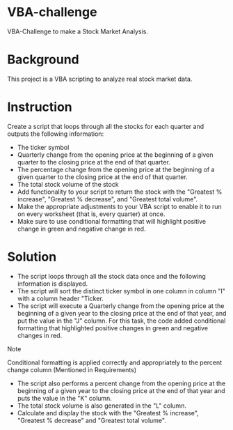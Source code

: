 # VBA-challenge
VBA-Challenge to make a Stock Market Analysis.

# Background
This project is a VBA scripting to analyze real stock market data.

# Instruction
Create a script that loops through all the stocks for each quarter and outputs the following information:

+ The ticker symbol
+ Quarterly change from the opening price at the beginning of a given quarter to the closing price at the end of that quarter.
+ The percentage change from the opening price at the beginning of a given quarter to the closing price at the end of that quarter.
+ The total stock volume of the stock
+ Add functionality to your script to return the stock with the "Greatest % increase", "Greatest % decrease", and "Greatest total volume".
+ Make the appropriate adjustments to your VBA script to enable it to run on every worksheet (that is, every quarter) at once.
+ Make sure to use conditional formatting that will highlight positive change in green and negative change in red.

# Solution

+ The script loops through all the stock data once and the following information is displayed.
+ The script will sort the distinct ticker symbol in one column in column "I" with a column header "Ticker.
+ The script will execute a Quarterly change from the opening price at the beginning of a given year to the closing price at the end of that year, and put the value in the "J" column. For this task, the code added conditional formatting that highlighted positive changes in green and negative changes in red.
>[!Note] 
>Conditional formatting is applied correctly and appropriately to the percent change column (Mentioned in Requirements)
+ The script also performs a percent change from the opening price at the beginning of a given year to the closing price at the end of that year and puts the value in the "K" column.
+ The total stock volume is also generated in the "L" column.
+ Calculate and display the stock with the "Greatest % increase", "Greatest % decrease" and "Greatest total volume".

